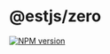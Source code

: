 # @estjs/zero

[![NPM version](https://img.shields.io/npm/v/@estjs/zero?color=a1b858&label=)](https://www.npmjs.com/package/@estjs/zero)

